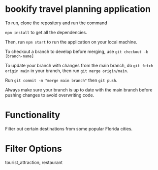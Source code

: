 # bookify travel planning application

To run, clone the repository and run the command 

```npm install``` to get all the dependencies.

Then, run ```npm start``` to run the application on your local machine.

To checkout a branch to develop before merging, use ```git checkout -b [branch-name]```

To update your branch with changes from the main branch, do ```git fetch origin main``` in your branch, then run
```git merge origin/main```.

Run ```git commit -m "merge main branch"``` then ```git push```.

Always make sure your branch is up to date with the main branch before pushing changes to avoid overwriting code.

# Functionality

Filter out certain destinations from some popular Florida cities. 

# Filter Options

tourist_attraction, restaurant


